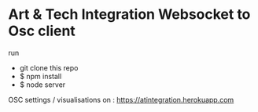 # Art & Tech Integration Websocket to Osc client

run
* git clone this repo
* $ npm install 
* $ node server

OSC settings / visualisations on : https://atintegration.herokuapp.com
